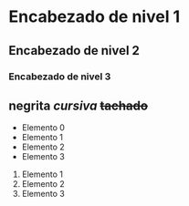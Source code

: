    # Encabezado de nivel 1
   ## Encabezado de nivel 2
   ### Encabezado de nivel 3

**negrita**
*cursiva*
~~tachado~~
---

- Elemento 0
- Elemento 1
- Elemento 2
- Elemento 3

1. Elemento 1
2. Elemento 2
3. Elemento 3

